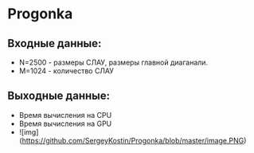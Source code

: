 # Progonka

## Входные данные:
* N=2500 - размеры СЛАУ, размеры главной диаганали.
* M=1024 - количество СЛАУ
## Выходные данные:
* Время вычисления на CPU
* Время вычисления на GPU
* ![img] (https://github.com/SergeyKostin/Progonka/blob/master/image.PNG)

